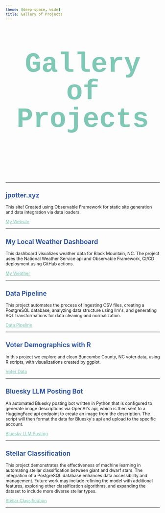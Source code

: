 ```yaml
---
theme: [deep-space, wide]
title: Gallery of Projects
---
```


<body>

<div class="hero">
<h1>Gallery of Projects</h1>
</div>

---

<div class=content>
<div>
<h2 class=major>jpotter.xyz</h2>
</div>
<div>
  <p>
  This site! Created using Observable Framework for static site generation and data integration via data loaders.
  </p>
</div>

<a href="/index">My Website</a>

---


<div class=content>
<div>
<h2 class=major>My Local Weather Dashboard</h2>
</div>
<div>
  <p>
  This dashboard visualizes weather data for Black Mountain, NC. The project uses the National Weather Service api and Observable Framework, CI/CD deployment using GitHub actions.
  </p>
</div>

<a href="/my-weather">My Weather</a>

---

<div class=content>
<div>
<h2 class=major>Data Pipeline</h2>
</div>
<div>
  <p>
  This project automates the process of ingesting CSV files, creating a PostgreSQL database, analyzing data structure using llm's, and generating SQL transformations for data cleaning and normalization.
  </p>
</div>

<a href="https://github.com/jpotter80/data-pipeline">Data Pipeline</a>

---

<div class=content>
<div>
<h2 class=major>Voter Demographics with R</h2>
</div>
<div>
  <p>
  In this project we explore and clean Buncombe County, NC voter data, using R scripts, with visualizations created by ggplot.
  </p>
</div>

<a href="https://github.com/jpotter80/voter-data">Voter Data</a>

---

<div class=content>
<div>
<h2 class=major>Bluesky LLM Posting Bot</h2>
</div>
<div>
  <p>
  An automated Bluesky posting bot written in Python that is configured to generate image descriptions via OpenAI's api, which is then sent to a HuggingFace api endpoint to create an image from the description. The script will then format the data for Bluesky's api and upload to the specific account.
  </p>
</div>

<a href="https://github.com/jpotter80/bluesky-llm-posting">Bluesky LLM Posting</a>

---

<div class=content>
<div>
<h2 class=major>Stellar Classification</h2>
</div>
<div>
  <p>
  This project demonstrates the effectiveness of machine learning in automating stellar classification between giant and dwarf stars. The integration of a PostgreSQL database enhances data accessibility and management. Future work may include refining the model with additional features, exploring other classification algorithms, and expanding the dataset to include more diverse stellar types.
  </p>
</div>

<a href="https://github.com/jpotter80/stellar-classification">Stellar Classification</a>

---

</div>

</body>

<style>

.hero {
  display: flex;
  flex-direction: column;
  align-items: center;
  font-family: Consolas, Menlo, Monaco, 'Courier New', monospace;
  margin: 4rem 0 8rem;
  text-wrap: balance;
  text-align: center;
}

.hero h1 {
  margin: 1rem 0;
  padding: 1rem 0;
  max-width: none;
  font-size: 14vw;
  font-weight: 900;
  line-height: 1;
  color: #7fc8b6;
}

.hero h2 {
  margin: 0;
  max-width: 34em;
  font-size: 20px;
  font-style: initial;
  font-weight: 500;
  line-height: 1.5;
  color: var(--theme-foreground-muted);
}

h2.major {
  color: #375ba6;
}

a[href] {
  color: #7fc8b6;
}

@media (min-width: 640px) {
  .hero h1 {
    font-size: 90px;
  }

a[href] {
  color: #7fc8b6;
}

</style>


